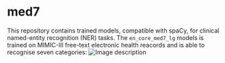# med7

This repository contains trained models, compatible with spaCy, for clinical named-entity recognition (NER) tasks. The `en_core_med7_lg` models is trained on MIMIC-III free-text electronic health reacords and is able to recognise seven categories:
![Image description](https://github.com/kormilitzin/med7/blob/master/images/Screenshot%202020-02-26%20at%2018.18.54.png)
